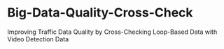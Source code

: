 # Big-Data-Quality-Cross-Check
Improving Traffic Data Quality by Cross-Checking Loop-Based Data with Video Detection Data
